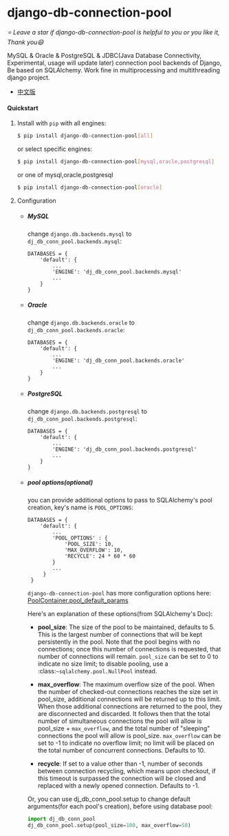 # django-db-connection-pool

*:star: Leave a star if django-db-connection-pool is helpful to you or you like it, Thank you:smile:*

MySQL & Oracle & PostgreSQL & JDBC(Java Database Connectivity, Experimental, usage will update later) connection pool backends of Django, Be based on SQLAlchemy. 
Work fine in multiprocessing and multithreading django project.

* [中文版](README_CN.md)

#### Quickstart
1. Install with `pip` with all engines:
    ```bash
    $ pip install django-db-connection-pool[all]
    ```
    or select specific engines:
    ```bash
    $ pip install django-db-connection-pool[mysql,oracle,postgresql]
    ```
    or one of mysql,oracle,postgresql
    ```bash
    $ pip install django-db-connection-pool[oracle]
    ```

2. Configuration
    * ##### MySQL  
        change `django.db.backends.mysql` to `dj_db_conn_pool.backends.mysql`:
        ```
        DATABASES = {
            'default': {
                ...
                'ENGINE': 'dj_db_conn_pool.backends.mysql'
                ...
            }
        }
        ```
    
    * ##### Oracle  
        change `django.db.backends.oracle` to `dj_db_conn_pool.backends.oracle`:
        ```
        DATABASES = {
            'default': {
                ...
                'ENGINE': 'dj_db_conn_pool.backends.oracle'
                ...
            }
        }
        ```
     * ##### PostgreSQL  
        change `django.db.backends.postgresql` to `dj_db_conn_pool.backends.postgresql`:
        ```
        DATABASES = {
            'default': {
                ...
                'ENGINE': 'dj_db_conn_pool.backends.postgresql'
                ...
            }
        }
        ```
    * ##### pool options(optional)
        you can provide additional options to pass to SQLAlchemy's pool creation, key's name is `POOL_OPTIONS`:
        ```
        DATABASES = {
            'default': {
                ...
                'POOL_OPTIONS' : {
                    'POOL_SIZE': 10,
                    'MAX_OVERFLOW': 10,
                    'RECYCLE': 24 * 60 * 60
                }
                ...
             }
         }
        ```
        
        `django-db-connection-pool` has more configuration options here: [PoolContainer.pool_default_params](https://github.com/altairbow/django-db-connection-pool/blob/master/dj_db_conn_pool/core/__init__.py#L13-L20)
             
        Here's an explanation of these options(from SQLAlchemy's Doc):
        
        * **pool_size**: The size of the pool to be maintained,
                  defaults to 5. This is the largest number of connections that
                  will be kept persistently in the pool. Note that the pool
                  begins with no connections; once this number of connections
                  is requested, that number of connections will remain.
                  `pool_size` can be set to 0 to indicate no size limit; to
                  disable pooling, use a :class:`~sqlalchemy.pool.NullPool`
                  instead.
        
        * **max_overflow**: The maximum overflow size of the
                  pool. When the number of checked-out connections reaches the
                  size set in pool_size, additional connections will be
                  returned up to this limit. When those additional connections
                  are returned to the pool, they are disconnected and
                  discarded. It follows then that the total number of
                  simultaneous connections the pool will allow is pool_size +
                  `max_overflow`, and the total number of "sleeping"
                  connections the pool will allow is pool_size. `max_overflow`
                  can be set to -1 to indicate no overflow limit; no limit
                  will be placed on the total number of concurrent
                  connections. Defaults to 10.
                  
        * **recycle**: If set to a value other than -1, number of seconds 
                  between connection recycling, which means upon checkout, 
                  if this timeout is surpassed the connection will be closed 
                  and replaced with a newly opened connection. 
                  Defaults to -1.          
                  
        Or, you can use dj_db_conn_pool.setup to change default arguments(for each pool's creation), before using database pool:

        ```python
        import dj_db_conn_pool
        dj_db_conn_pool.setup(pool_size=100, max_overflow=50)
        ```
